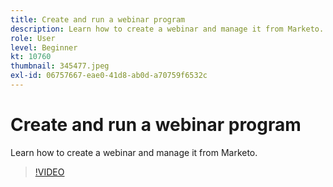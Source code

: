 ```yaml
---
title: Create and run a webinar program
description: Learn how to create a webinar and manage it from Marketo.
role: User
level: Beginner
kt: 10760
thumbnail: 345477.jpeg
exl-id: 06757667-eae0-41d8-ab0d-a70759f6532c
---
```

# Create and run a webinar program

Learn how to create a webinar and manage it from Marketo.

>[!VIDEO](https://video.tv.adobe.com/v/345477/?quality=12&learn=on)
